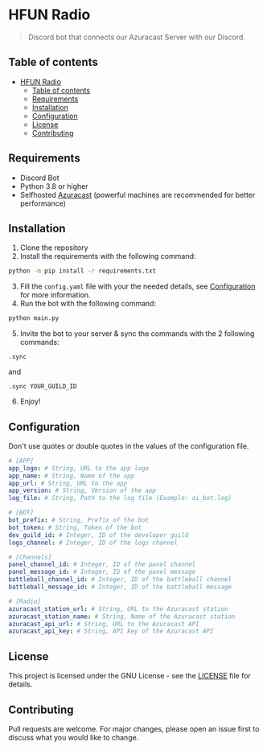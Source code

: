 # HFUN Radio
 > Discord bot that connects our Azuracast Server with our Discord.

## Table of contents
- [HFUN Radio](#hfun-radio)
  - [Table of contents](#table-of-contents)
  - [Requirements](#requirements)
  - [Installation](#installation)
  - [Configuration](#configuration)
  - [License](#license)
  - [Contributing](#contributing)

## Requirements
- Discord Bot
- Python 3.8 or higher
- Selfhosted [Azuracast](https://www.azuracast.com/) (powerful machines are recommended for better performance)

## Installation
1. Clone the repository
2. Install the requirements with the following command:
```bash
python -m pip install -r requirements.txt
```
3. Fill the `config.yaml` file with your the needed details, see [Configuration](#configuration) for more information.
4. Run the bot with the following command:
```bash
python main.py
```
5. Invite the bot to your server & sync the commands with the 2 following commands:
```
.sync
```
and
```
.sync YOUR_GUILD_ID
```
6. Enjoy!

## Configuration
Don't use quotes or double quotes in the values of the configuration file.
```yaml
# [APP]
app_logo: # String, URL to the app logo
app_name: # String, Name of the app
app_url: # String, URL to the app
app_version: # String, Version of the app
log_file: # String, Path to the log file (Example: ai_bot.log)

# [BOT]
bot_prefix: # String, Prefix of the bot
bot_token: # String, Token of the bot
dev_guild_id: # Integer, ID of the developer guild
logs_channel: # Integer, ID of the logs channel

# [Channels]
panel_channel_id: # Integer, ID of the panel channel
panel_message_id: # Integer, ID of the panel message
battleball_channel_id: # Integer, ID of the battleball channel
battleball_message_id: # Integer, ID of the battleball message

# [Radio]
azuracast_station_url: # String, URL to the Azuracast station
azuracast_station_name: # String, Name of the Azuracast station
azuracast_api_url: # String, URL to the Azuracast API
azuracast_api_key: # String, API key of the Azuracast API
```

## License
This project is licensed under the GNU License - see the [LICENSE](LICENSE) file for details.

## Contributing
Pull requests are welcome. For major changes, please open an issue first to discuss what you would like to change.